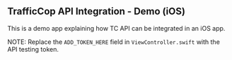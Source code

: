## TrafficCop API Integration - Demo (iOS)
This is a demo app explaining how TC API can be integrated in an iOS app.

NOTE: Replace the `ADD_TOKEN_HERE` field in `ViewController.swift` with the API testing token.

